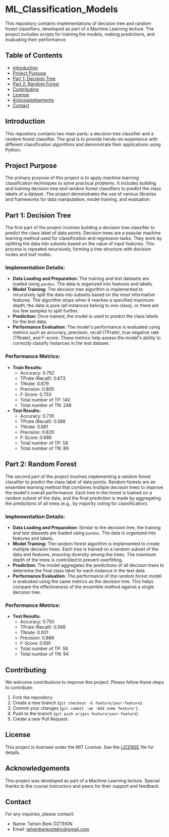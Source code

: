 # ML_Classification_Models

This repository contains implementations of decision tree and random forest classifiers, developed as part of a Machine Learning lecture. The project includes scripts for training the models, making predictions, and evaluating their performance.

## Table of Contents
- [Introduction](#introduction)
- [Project Purpose](#project-purpose)
- [Part 1: Decision Tree](#part-1-decision-tree)
- [Part 2: Random Forest](#part-2-random-forest)
- [Contributing](#contributing)
- [License](#license)
- [Acknowledgements](#acknowledgements)
- [Contact](#contact)

## Introduction
This repository contains two main parts: a decision tree classifier and a random forest classifier. The goal is to provide hands-on experience with different classification algorithms and demonstrate their applications using Python.

## Project Purpose
The primary purpose of this project is to apply machine learning classification techniques to solve practical problems. It includes building and training decision tree and random forest classifiers to predict the class labels of a dataset. The project demonstrates the use of various libraries and frameworks for data manipulation, model training, and evaluation.

## Part 1: Decision Tree
The first part of the project involves building a decision tree classifier to predict the class label of data points. Decision trees are a popular machine learning method used for classification and regression tasks. They work by splitting the data into subsets based on the value of input features. This process is repeated recursively, forming a tree structure with decision nodes and leaf nodes.

### Implementation Details:
- **Data Loading and Preparation:** The training and test datasets are loaded using `pandas`. The data is organized into features and labels.
- **Model Training:** The decision tree algorithm is implemented to recursively split the data into subsets based on the most informative features. The algorithm stops when it reaches a specified maximum depth, the data is pure (all instances belong to one class), or there are too few samples to split further.
- **Prediction:** Once trained, the model is used to predict the class labels for the test data.
- **Performance Evaluation:** The model's performance is evaluated using metrics such as accuracy, precision, recall (TPrate), true negative rate (TNrate), and F-score. These metrics help assess the model's ability to correctly classify instances in the test dataset.

### Performance Metrics:
- **Train Results:**
  - Accuracy: 0.792
  - TPrate (Recall): 0.673
  - TNrate: 0.879
  - Precision: 0.805
  - F-Score: 0.733
  - Total number of TP: 140
  - Total number of TN: 248
- **Test Results:**
  - Accuracy: 0.735
  - TPrate (Recall): 0.586
  - TNrate: 0.881
  - Precision: 0.829
  - F-Score: 0.686
  - Total number of TP: 58
  - Total number of TN: 89

## Part 2: Random Forest
The second part of the project involves implementing a random forest classifier to predict the class label of data points. Random forests are an ensemble learning method that combines multiple decision trees to improve the model's overall performance. Each tree in the forest is trained on a random subset of the data, and the final prediction is made by aggregating the predictions of all trees (e.g., by majority voting for classification).

### Implementation Details:
- **Data Loading and Preparation:** Similar to the decision tree, the training and test datasets are loaded using `pandas`. The data is organized into features and labels.
- **Model Training:** The random forest algorithm is implemented to create multiple decision trees. Each tree is trained on a random subset of the data and features, ensuring diversity among the trees. The maximum depth of the trees is controlled to prevent overfitting.
- **Prediction:** The model aggregates the predictions of all decision trees to determine the final class label for each instance in the test data.
- **Performance Evaluation:** The performance of the random forest model is evaluated using the same metrics as the decision tree. This helps compare the effectiveness of the ensemble method against a single decision tree.

### Performance Metrics:
- **Test Results:**
  - Accuracy: 0.750
  - TPrate (Recall): 0.566
  - TNrate: 0.931
  - Precision: 0.889
  - F-Score: 0.691
  - Total number of TP: 56
  - Total number of TN: 94

## Contributing
We welcome contributions to improve this project. Please follow these steps to contribute:
1. Fork the repository.
2. Create a new branch (`git checkout -b feature/your-feature`).
3. Commit your changes (`git commit -am 'Add some feature'`).
4. Push to the branch (`git push origin feature/your-feature`).
5. Create a new Pull Request.

## License
This project is licensed under the MIT License. See the [LICENSE](LICENSE) file for details.

## Acknowledgements
This project was developed as part of a Machine Learning lecture. Special thanks to the course instructors and peers for their support and feedback.

## Contact
For any inquiries, please contact:
- Name: Tahsin Berk ÖZTEKİN
- Email: tahsinberkoztekin@gmail.com

